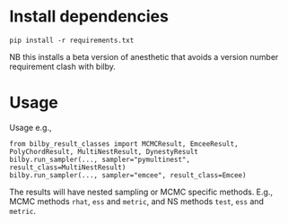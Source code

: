 # Install dependencies

    pip install -r requirements.txt

NB this installs a beta version of anesthetic that avoids a version number requirement clash with bilby.

# Usage

Usage e.g.,

    from bilby_result_classes import MCMCResult, EmceeResult, PolyChordResult, MultiNestResult, DynestyResult
    bilby.run_sampler(..., sampler="pymultinest", result_class=MultiNestResult)
    bilby.run_sampler(..., sampler="emcee", result_class=Emcee)

The results will have nested sampling or MCMC specific methods. E.g., MCMC methods `rhat`, `ess` and `metric`, and NS methods `test`, `ess` and `metric`.
